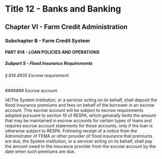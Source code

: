 
# Title 12 - Banks and Banking
## Chapter VI - Farm Credit Administration
### Subchapter B - Farm Credit System
#### PART 614 - LOAN POLICIES AND OPERATIONS
##### Subpart S - Flood Insurance Requirements
###### § 614.4935 Escrow requirement.
####### Escrow account.

(4)The System institution, or a servicer acting on its behalf, shall deposit the flood insurance premiums and fees on behalf of the borrower in an escrow account. This escrow account will be subject to escrow requirements adopted pursuant to section 10 of RESPA, which generally limits the amount that may be maintained in escrow accounts for certain types of loans and requires escrow account statements for those accounts, only if the loan is otherwise subject to RESPA. Following receipt of a notice from the Administrator of FEMA or other provider of flood insurance that premiums are due, the System institution, or a servicer acting on its behalf, shall pay the amount owed to the insurance provider from the escrow account by the date when such premiums are due.
